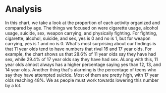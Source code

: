 # Analysis

In this chart, we take a look at the proportion of each activity organized and compared by age. The things we focused on were cigarette usage, alcohol usage, suicide, sex, weapon carrying, and physically fighting. For fighting, cigarette, alcohol, suicide, and sex, yes is 0 and no is 1, but for weapon carrying, yes is 1 and no is 0. What's most surprising about our findings is that 11 year olds tend to have numbers that rival 16 and 17 year olds. For example, the chart shows us that 28.6% of 11 year olds say they have had sex, while 29.4% of 17 year olds say they have had sex. ALong with this, 11 year olds almost always has a higher percentage saying yes than 12, 13, and 14 year olds. Another thing that's alarming is the percentage of teens who say they have attempted suicide. Most of them are pretty high, with 17 year olds reaching 48%. We as people must work towards lowering this number by a lot.
